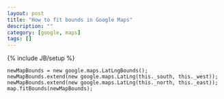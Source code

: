 ```yaml
---
layout: post
title: "How to fit bounds in Google Maps"
description: ""
category: [google, maps]
tags: []
---
```

{% include JB/setup %}

    newMapBounds = new google.maps.LatLngBounds();
    newMapBounds.extend(new google.maps.LatLng(this._south, this._west));
    newMapBounds.extend(new google.maps.LatLng(this._north, this._east));
    map.fitBounds(newMapBounds);

